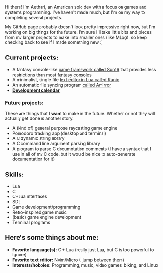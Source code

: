 Hi there! I'm Aethari, an American solo dev with a focus on games and systems programming. I've haven't made much, but I'm on my way to completing
several projects.

My GitHub page probably doesn't look pretty impressive right now, but I'm working on big things for the future. I'm sure I'll take little bits and
pieces from my larger projects to make into smaller ones (like [MLog](https://github.com/Aethari/MLog)), so keep checking back to see if I made 
something new :)

## Current projects:
- A fantasy console-like [game framework called Sun16](https://github.com/Aethari/Sun16) that provides less restrictions than most fantasy consoles
- A minimalist, single file [text editor in Lua called Runic](https://github.com/Aethari/Runic)
- An automatic file syncing program [called Amirror](https://github.com/Aethari/Amirror)
- **[Development calendar](Calendar.md)**

### Future projects:
These are things that I **want** to make in the future. Whether or not they will actually get done is another story.
- A (kind of) general purpose raycasting game engine
- Pomodoro tracking app (desktop and terminal)
- A C dynamic string library
- A C command line argument parsing library
- A program to parse C documntation comments (I have a syntax that I use in all of my C code, but it would be nice to auto-generate documentation for it)

## Skills:
- Lua
- C
- C+Lua interfaces
- SDL
- Game development/programming
- Retro-inspired game music
- (basic) game engine development
- Terminal programs

## Here's some things about me:
- **Favorite language(s):** C + Lua (really just Lua, but C is too powerful to ignore)
- **Favorite text editor:** Nvim/Micro (I jump between them)
- **Interests/hobbies:** Programming, music, video games, biking, and Linux
